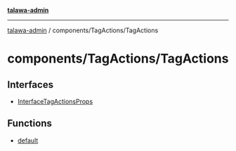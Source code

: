 [**talawa-admin**](../../../README.md)

***

[talawa-admin](../../../README.md) / components/TagActions/TagActions

# components/TagActions/TagActions

## Interfaces

- [InterfaceTagActionsProps](interfaces/InterfaceTagActionsProps.md)

## Functions

- [default](functions/default.md)
